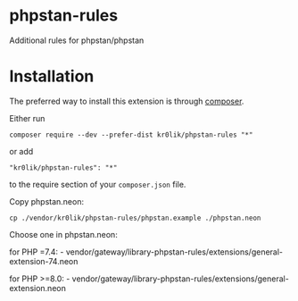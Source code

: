 # phpstan-rules

Additional rules for phpstan/phpstan

# Installation

The preferred way to install this extension is through [composer](http://getcomposer.org/download/).

Either run

```
composer require --dev --prefer-dist kr0lik/phpstan-rules "*"
```

or add

```
"kr0lik/phpstan-rules": "*"
```

to the require section of your `composer.json` file.


Copy phpstan.neon:

    cp ./vendor/kr0lik/phpstan-rules/phpstan.example ./phpstan.neon

Choose one in phpstan.neon:

for PHP =7.4: - vendor/gateway/library-phpstan-rules/extensions/general-extension-74.neon

for PHP >=8.0: - vendor/gateway/library-phpstan-rules/extensions/general-extension.neon
